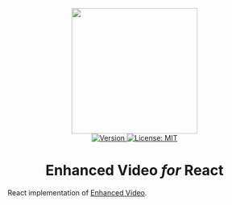 <p align="center">
    <img src="https://raw.githubusercontent.com/plurid/enhanced-video/master/about/docs/identity/enhanced-video-logo.png" height="250px">
    <br />
    <a target="_blank" href="https://www.npmjs.com/package/enhanced-video-react">
        <img src="https://img.shields.io/npm/v/enhanced-video-react.svg?logo=npm&colorB=1380C3&style=for-the-badge" alt="Version">
    </a>
    <a target="_blank" href="https://github.com/plurid/enhanced-video/blob/master/LICENSE">
        <img src="https://img.shields.io/badge/license-MIT-blue.svg?colorB=1380C3&style=for-the-badge" alt="License: MIT">
    </a>
</p>



<h1 align="center">
    Enhanced Video <i>for</i> React
</h1>


React implementation of [Enhanced Video](https://github.com/plurid/enhanced-video-html).

